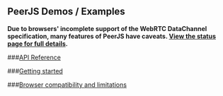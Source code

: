 ## PeerJS Demos / Examples

**Due to browsers' incomplete support of the WebRTC DataChannel specification, many features of PeerJS have caveats.
[View the status page for full details](http://peerjs.com/status).**

###[API Reference](https://github.com/peers/peerjs/blob/master/docs/api.md)

###[Getting started](http://peerjs.com/start)

###[Browser compatibility and limitations](http://peerjs.com/status)
